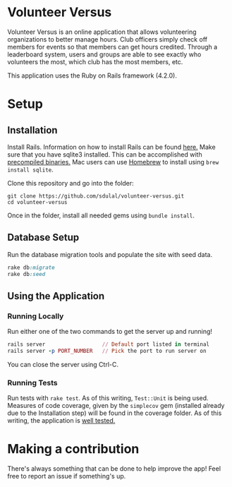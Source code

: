 # Volunteer Versus

Volunteer Versus is an online application that allows volunteering organizations to better manage hours. Club officers simply check off members for events so that members can get hours credited. Through a leaderboard system, users and groups are able to see exactly who volunteers the most, which club has the most members, etc.

This application uses the Ruby on Rails framework (4.2.0).

# Setup

## Installation

Install Rails. Information on how to install Rails can be found [here.](http://rubyonrails.org/download/)
Make sure that you have sqlite3 installed. This can be accomplished with [precompiled binaries.](http://www.sqlite.org/download.html) Mac users can use [Homebrew](http://brew.sh) to install using ``brew install sqlite``.

Clone this repository and go into the folder:

```
git clone https://github.com/sdulal/volunteer-versus.git
cd volunteer-versus
```

Once in the folder, install all needed gems using ``bundle install``.

## Database Setup

Run the database migration tools and populate the site with seed data.

```ruby
rake db:migrate
rake db:seed
```

## Using the Application

### Running Locally

Run either one of the two commands to get the server up and running!

```ruby
rails server                  // Default port listed in terminal
rails server -p PORT_NUMBER   // Pick the port to run server on
```

You can close the server using Ctrl-C.

### Running Tests

Run tests with ``rake test``. As of this writing, ``Test::Unit`` is being used.
Measures of code coverage, given by the `simplecov` gem (installed already due to the Installation step) will be found in the coverage folder. As of this writing, the application is [well tested.](https://cloud.githubusercontent.com/assets/7890649/9156233/6cfb0608-3e87-11e5-9190-63ad6ba01f85.png)

# Making a contribution

There's always something that can be done to help improve the app! Feel free to report an issue if something's up.
